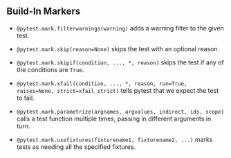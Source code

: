 ## Build-In Markers

- `@pytest.mark.filterwarnings(warning)` adds a warning filter to the given test.

- `@pytest.mark.skip(reason=None)` skips the test with an optional reason.

- `@pytest.mark.skipif(condition, ..., *, reason)` skips the test if any of the conditions are `True`.

- `@pytest.mark.xfail(condition, ..., *, reason, run=True, raises=None, strict=xfail_strict)` tells pytest that we expect the test to fail.

- `@pytest.mark.parametrize(argnames, argvalues, indirect, ids, scope)` calls a test function multiple times, passing in different arguments in turn.

- `@pytest.mark.usefixtures(fixturename1, fixturename2, ...)` marks tests as needing all the specified fixtures.

